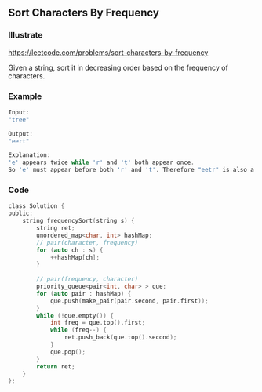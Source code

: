 ## Sort Characters By Frequency
### Illustrate
<https://leetcode.com/problems/sort-characters-by-frequency>

Given a string, sort it in decreasing order based on the frequency of characters.

### Example
```c
Input:
"tree"

Output:
"eert"

Explanation:
'e' appears twice while 'r' and 't' both appear once.
So 'e' must appear before both 'r' and 't'. Therefore "eetr" is also a valid answer.
```

### Code
```c
class Solution {
public:
    string frequencySort(string s) {
        string ret;
        unordered_map<char, int> hashMap;
        // pair(character, frequency)
        for (auto ch : s) {
            ++hashMap[ch];
        }
        
        // pair(frequency, character)
        priority_queue<pair<int, char> > que;
        for (auto pair : hashMap) {
            que.push(make_pair(pair.second, pair.first));
        }
        while (!que.empty()) {
            int freq = que.top().first;
            while (freq--) {
                ret.push_back(que.top().second);    
            }
            que.pop();
        }
        return ret;
    }
};
```